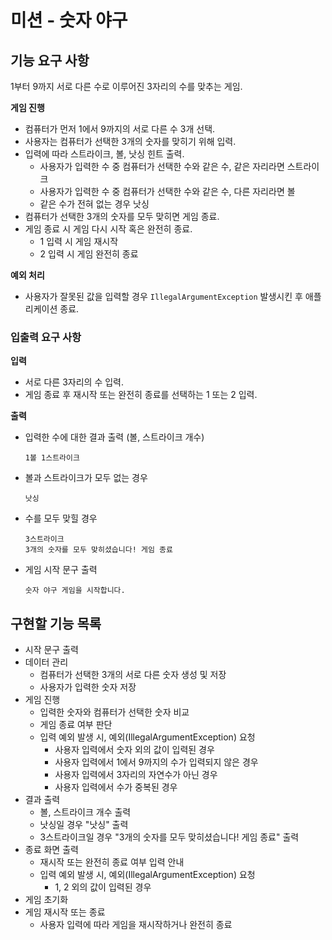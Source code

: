 # 미션 - 숫자 야구

## 기능 요구 사항

1부터 9까지 서로 다른 수로 이루어진 3자리의 수를 맞추는 게임.

**게임 진행**

- 컴퓨터가 먼저 1에서 9까지의 서로 다른 수 3개 선택.
- 사용자는 컴퓨터가 선택한 3개의 숫자를 맞히기 위해 입력.
- 입력에 따라 스트라이크, 볼, 낫싱 힌트 출력.
    - 사용자가 입력한 수 중 컴퓨터가 선택한 수와 같은 수, 같은 자리라면 스트라이크
    - 사용자가 입력한 수 중 컴퓨터가 선택한 수와 같은 수, 다른 자리라면 볼
    - 같은 수가 전혀 없는 경우 낫싱
- 컴퓨터가 선택한 3개의 숫자를 모두 맞히면 게임 종료.
- 게임 종료 시 게임 다시 시작 혹은 완전히 종료.
    - 1 입력 시 게임 재시작
    - 2 입력 시 게임 완전히 종료

**예외 처리**

- 사용자가 잘못된 값을 입력할 경우 `IllegalArgumentException` 발생시킨 후 애플리케이션 종료.

### 입출력 요구 사항

**입력**

- 서로 다른 3자리의 수 입력.
- 게임 종료 후 재시작 또는 완전히 종료를 선택하는 1 또는 2 입력.

**출력**

- 입력한 수에 대한 결과 출력 (볼, 스트라이크 개수)
  ```
  1볼 1스트라이크
  ```
- 볼과 스트라이크가 모두 없는 경우
  ```
  낫싱
  ```
- 수를 모두 맞힐 경우
  ```
  3스트라이크
  3개의 숫자를 모두 맞히셨습니다! 게임 종료
  ```
- 게임 시작 문구 출력
  ```
  숫자 야구 게임을 시작합니다.
  ```

## 구현할 기능 목록

- 시작 문구 출력
- 데이터 관리
    - 컴퓨터가 선택한 3개의 서로 다른 숫자 생성 및 저장
    - 사용자가 입력한 숫자 저장
- 게임 진행
    - 입력한 숫자와 컴퓨터가 선택한 숫자 비교
    - 게임 종료 여부 판단
    - 입력 예외 발생 시, 예외(IllegalArgumentException) 요청
        - 사용자 입력에서 숫자 외의 값이 입력된 경우
        - 사용자 입력에서 1에서 9까지의 수가 입력되지 않은 경우
        - 사용자 입력에서 3자리의 자연수가 아닌 경우
        - 사용자 입력에서 수가 중복된 경우
- 결과 출력
    - 볼, 스트라이크 개수 출력
    - 낫싱일 경우 "낫싱" 출력
    - 3스트라이크일 경우 "3개의 숫자를 모두 맞히셨습니다! 게임 종료" 출력
- 종료 화면 출력
    - 재시작 또는 완전히 종료 여부 입력 안내
    - 입력 예외 발생 시, 예외(IllegalArgumentException) 요청
        - 1, 2 외의 값이 입력된 경우
- 게임 초기화
- 게임 재시작 또는 종료
    - 사용자 입력에 따라 게임을 재시작하거나 완전히 종료
